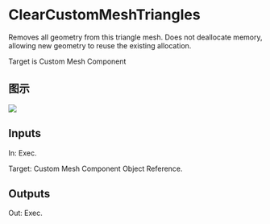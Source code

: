 # ClearCustomMeshTriangles

Removes all geometry from this triangle mesh. Does not deallocate memory, allowing new geometry to reuse the existing allocation.

Target is Custom Mesh Component

## 图示

![]($-20221218-18231909.png)

## Inputs

In: Exec.

Target: Custom Mesh Component Object Reference.  

## Outputs

Out: Exec.

